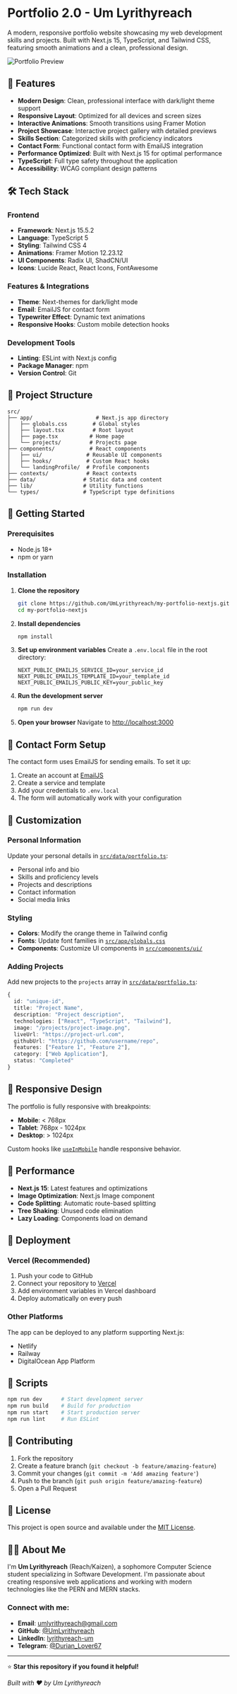 # Portfolio 2.0 - Um Lyrithyreach

A modern, responsive portfolio website showcasing my web development skills and projects. Built with Next.js 15, TypeScript, and Tailwind CSS, featuring smooth animations and a clean, professional design.

![Portfolio Preview](public/projects/portfolio.png)

## 🚀 Features

- **Modern Design**: Clean, professional interface with dark/light theme support
- **Responsive Layout**: Optimized for all devices and screen sizes
- **Interactive Animations**: Smooth transitions using Framer Motion
- **Project Showcase**: Interactive project gallery with detailed previews
- **Skills Section**: Categorized skills with proficiency indicators
- **Contact Form**: Functional contact form with EmailJS integration
- **Performance Optimized**: Built with Next.js 15 for optimal performance
- **TypeScript**: Full type safety throughout the application
- **Accessibility**: WCAG compliant design patterns

## 🛠️ Tech Stack

### Frontend
- **Framework**: Next.js 15.5.2
- **Language**: TypeScript 5
- **Styling**: Tailwind CSS 4
- **Animations**: Framer Motion 12.23.12
- **UI Components**: Radix UI, ShadCN/UI
- **Icons**: Lucide React, React Icons, FontAwesome

### Features & Integrations
- **Theme**: Next-themes for dark/light mode
- **Email**: EmailJS for contact form
- **Typewriter Effect**: Dynamic text animations
- **Responsive Hooks**: Custom mobile detection hooks

### Development Tools
- **Linting**: ESLint with Next.js config
- **Package Manager**: npm
- **Version Control**: Git

## 📁 Project Structure

```
src/
├── app/                    # Next.js app directory
│   ├── globals.css        # Global styles
│   ├── layout.tsx         # Root layout
│   ├── page.tsx          # Home page
│   └── projects/         # Projects page
├── components/           # React components
│   ├── ui/              # Reusable UI components
│   ├── hooks/           # Custom React hooks
│   └── landingProfile/  # Profile components
├── contexts/            # React contexts
├── data/               # Static data and content
├── lib/                # Utility functions
└── types/              # TypeScript type definitions
```

## 🚀 Getting Started

### Prerequisites
- Node.js 18+ 
- npm or yarn

### Installation

1. **Clone the repository**
   ```bash
   git clone https://github.com/UmLyrithyreach/my-portfolio-nextjs.git
   cd my-portfolio-nextjs
   ```

2. **Install dependencies**
   ```bash
   npm install
   ```

3. **Set up environment variables**
   Create a `.env.local` file in the root directory:
   ```env
   NEXT_PUBLIC_EMAILJS_SERVICE_ID=your_service_id
   NEXT_PUBLIC_EMAILJS_TEMPLATE_ID=your_template_id
   NEXT_PUBLIC_EMAILJS_PUBLIC_KEY=your_public_key
   ```

4. **Run the development server**
   ```bash
   npm run dev
   ```

5. **Open your browser**
   Navigate to [http://localhost:3000](http://localhost:3000)

## 📧 Contact Form Setup

The contact form uses EmailJS for sending emails. To set it up:

1. Create an account at [EmailJS](https://www.emailjs.com/)
2. Create a service and template
3. Add your credentials to `.env.local`
4. The form will automatically work with your configuration

## 🎨 Customization

### Personal Information
Update your personal details in [`src/data/portfolio.ts`](src/data/portfolio.ts):
- Personal info and bio
- Skills and proficiency levels
- Projects and descriptions
- Contact information
- Social media links

### Styling
- **Colors**: Modify the orange theme in Tailwind config
- **Fonts**: Update font families in [`src/app/globals.css`](src/app/globals.css)
- **Components**: Customize UI components in [`src/components/ui/`](src/components/ui/)

### Adding Projects
Add new projects to the `projects` array in [`src/data/portfolio.ts`](src/data/portfolio.ts):

```typescript
{
  id: "unique-id",
  title: "Project Name",
  description: "Project description",
  technologies: ["React", "TypeScript", "Tailwind"],
  image: "/projects/project-image.png",
  liveUrl: "https://project-url.com",
  githubUrl: "https://github.com/username/repo",
  features: ["Feature 1", "Feature 2"],
  category: ["Web Application"],
  status: "Completed"
}
```

## 📱 Responsive Design

The portfolio is fully responsive with breakpoints:
- **Mobile**: < 768px
- **Tablet**: 768px - 1024px  
- **Desktop**: > 1024px

Custom hooks like [`useInMobile`](src/components/hooks/useInMobile.tsx) handle responsive behavior.

## 🎯 Performance

- **Next.js 15**: Latest features and optimizations
- **Image Optimization**: Next.js Image component
- **Code Splitting**: Automatic route-based splitting
- **Tree Shaking**: Unused code elimination
- **Lazy Loading**: Components load on demand

## 🚀 Deployment

### Vercel (Recommended)
1. Push your code to GitHub
2. Connect your repository to [Vercel](https://vercel.com)
3. Add environment variables in Vercel dashboard
4. Deploy automatically on every push

### Other Platforms
The app can be deployed to any platform supporting Next.js:
- Netlify
- Railway
- DigitalOcean App Platform

## 📄 Scripts

```bash
npm run dev      # Start development server
npm run build    # Build for production
npm run start    # Start production server
npm run lint     # Run ESLint
```

## 🤝 Contributing

1. Fork the repository
2. Create a feature branch (`git checkout -b feature/amazing-feature`)
3. Commit your changes (`git commit -m 'Add amazing feature'`)
4. Push to the branch (`git push origin feature/amazing-feature`)
5. Open a Pull Request

## 📝 License

This project is open source and available under the [MIT License](LICENSE).

## 👨‍💻 About Me

I'm **Um Lyrithyreach** (Reach/Kaizen), a sophomore Computer Science student specializing in Software Development. I'm passionate about creating responsive web applications and working with modern technologies like the PERN and MERN stacks.

### Connect with me:
- **Email**: [umlyrithyreach@gmail.com](mailto:umlyrithyreach@gmail.com)
- **GitHub**: [@UmLyrithyreach](https://github.com/UmLyrithyreach)
- **LinkedIn**: [lyrithyreach-um](https://www.linkedin.com/in/lyrithyreach-um-848513364)
- **Telegram**: [@Durian_Lover67](https://t.me/Durian_Lover67)

---

⭐ **Star this repository if you found it helpful!**

*Built with ❤️ by Um Lyrithyreach*